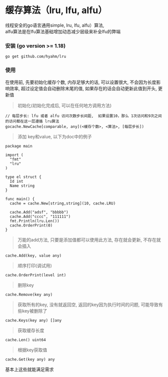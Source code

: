 # 缓存算法（lru, lfu, alfu）
 线程安全的go语言通用simple, lru, lfu, alfu）算法,   
 alfu算法是在lfu算法基础增加动态减少层级来补全lfu的弊端   
### 安装 (go version >= 1.18)
```
go get github.com/hyahm/lru
```
### 使用

在使用前, 先要初始化缓存个数, 内存足够大的话, 可以设置很大, 不会因为长度影响效率, 
超过设定值会自动删除末尾的值, 如果存在的话会自动更新此值到开头, 更新值
 > 初始化(初始化完成后, 可以在任何地方调用方法)
  ```
  // 每层步长: lfu 或者 alfu 访问次数步长间距,  如果设置10，那么 1次访问和9次之间的访问都在这一层遵循 lru算法
  gocache.NewCache[comparable, any](<缓存个数>, <算法>, [每层步长])
  ```
 > 添加 key和value, 以下为doc中的例子
  ```
package main

import (
	"fmt"
	"lru"
)

type el struct {
	Id int
	Name string
}

func main() {
	cache = cache.New[string,string](10, cache.LRU)

	cache.Add("adsf", "bbbbb")
	cache.Add("cccc", "111111")
	fmt.Println(lru.Len())
	cache.OrderPrint(0)
}
```
> 万能的add方法, 只要是添加值都可以使用此方法, 存在就会更新, 不存在就会插入
```
cache.Add(key, value any)
```
> 顺序打印(调试用)
```
cache.OrderPrint(level int)
```

> 删除key
```
cache.Remove(key any)
```
> 获取所有的key, 没有就返回空, 返回的key因为执行时间的问题, 可能导致有些key被删除了
```
cache.Keys(key any) []any
```
> 获取缓存长度 
```
cache.Len() uint64
```
> 根据key获取值
```
cache.Get(key any) any
```


基本上这些就能满足需求
